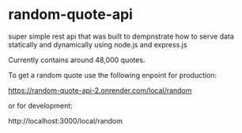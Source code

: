 # random-quote-api

super simple rest api that was built to dempnstrate how to serve data statically and dynamically using node.js and express.js

Currently contains around 48,000 quotes.

To get a random quote use the following enpoint for production:

https://random-quote-api-2.onrender.com/local/random

or for development:

http://localhost:3000/local/random
